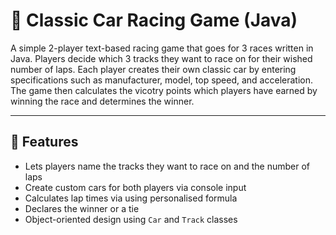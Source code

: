 # 🏁 Classic Car Racing Game (Java)

A simple 2-player text-based racing game that goes for 3 races written in Java.
Players decide which 3 tracks they want to race on for their wished number of laps.
Each player creates their own classic car by entering specifications such as manufacturer, model, top speed, and acceleration. 
The game then calculates the vicotry points which players have earned by winning the race and determines the winner.

---

## 🚗 Features

- Lets players name the tracks they want to race on and the number of laps
- Create custom cars for both players via console input
- Calculates lap times via using personalised formula
- Declares the winner or a tie
- Object-oriented design using `Car` and `Track` classes
